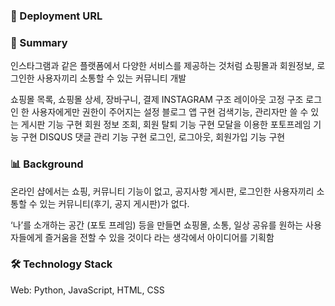 ### 🔗 Deployment URL

### 📌 Summary

인스타그램과 같은 플랫폼에서 다양한 서비스를 제공하는 것처럼 쇼핑몰과 회원정보, 로그인한 사용자끼리 소통할 수 있는 커뮤니티 개발

쇼핑몰 목록, 쇼핑몰 상세, 장바구니, 결제
INSTAGRAM 구조
레이아웃 고정 구조
로그인 한 사용자에게만 권한이 주어지는 설정
블로그 앱 구현
검색기능, 관리자만 쓸 수 있는 게시판 기능 구현
회원 정보 조회, 회원 탈퇴 기능 구현 
모달을 이용한 포토프레임 기능 구현
DISQUS 댓글 관리 기능 구현
로그인, 로그아웃, 회원가입 기능 구현


### 📊 Background

온라인 샵에서는 쇼핑, 커뮤니티 기능이 없고, 공지사항 게시판, 로그인한 사용자끼리 소통할 수 있는 커뮤니티(후기, 공지 게시판)가 없다.   

‘나’를 소개하는 공간 (포토 프레임) 등을 만들면 쇼핑몰, 소통, 일상 공유를 원하는 사용자들에게 즐거움을 전할 수 있을 것이다 라는 생각에서 아이디어를 기획함


### 🛠️ Technology Stack

Web: Python, JavaScript, HTML, CSS
